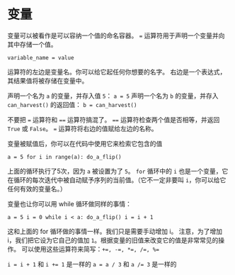 # 变量
变量可以被看作是可以容纳一个值的命名容器。
`=` 运算符用于声明一个变量并向其中存储一个值。

`variable_name = value`

运算符的左边是变量名。你可以给它起任何你想要的名字。
右边是一个表达式，其结果值将被存储在变量中。

声明一个名为 `a` 的变量，并存入值 `5`：
`a = 5`
声明一个名为 `b` 的变量，并存入 `can_harvest()` 的返回值：
`b = can_harvest()`

不要把 `=` 运算符和 `==` 运算符搞混了。
`==` 运算符检查两个值是否相等，并返回 `True` 或 `False`。
`=` 运算符将右边的值赋给左边的名称。

变量被赋值后，你可以在代码中使用它来检索它包含的值

`a = 5
for i in range(a):
	do_a_flip()`

上面的循环执行了5次，因为 `a` 被设置为了 `5`。
`for` 循环中的 `i` 也是一个变量，它在循环的每次迭代中被自动赋予序列的当前值。（它不一定非要叫 `i`，你可以给它任何有效的变量名。）

变量也让你可以用 while 循环做同样的事情：

`a = 5
i = 0
while i < a:
	do_a_flip()
	i = i + 1`

这和上面的 for 循环做的事情一样。我们只是需要手动增加 i。
注意，为了增加 i，我们把它设为它自己的值加 `1`。根据变量的旧值来改变它的值是非常常见的操作。
可以使用这些运算符来简写：`+=, -=, *=, /=, %=`

`i = i + 1` 和 `i += 1` 是一样的
`a = a / 3` 和 `a /= 3` 是一样的